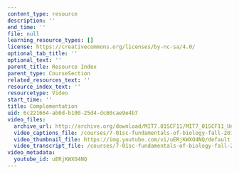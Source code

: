 ```yaml
---
content_type: resource
description: ''
end_time: ''
file: null
learning_resource_types: []
license: https://creativecommons.org/licenses/by-nc-sa/4.0/
optional_tab_title: ''
optional_text: ''
parent_title: Resource Index
parent_type: CourseSection
related_resources_text: ''
resource_index_text: ''
resourcetype: Video
start_time: ''
title: Complementation
uid: 6c221664-ab0d-b100-25d4-dc60cae9e4b7
video_files:
  archive_url: http://archive.org/download/MIT7.01SCF11/MIT7_01SCF11_Un3Ses4_Rec1_300k.mp4
  video_captions_file: /courses/7-01sc-fundamentals-of-biology-fall-2011/cb87a237e686564cbd1e1d5284deea1f_uERjKWXO4NQ.vtt
  video_thumbnail_file: https://img.youtube.com/vi/uERjKWXO4NQ/default.jpg
  video_transcript_file: /courses/7-01sc-fundamentals-of-biology-fall-2011/a89d18c40b8b8f947c96ca6de1cb1faf_uERjKWXO4NQ.pdf
video_metadata:
  youtube_id: uERjKWXO4NQ
---
```

